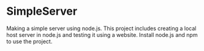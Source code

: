 # SimpleServer
Making a simple server using node.js.
This project includes creating a local host server in node.js and testing it using a website.
Install node.js and npm to use the project.
